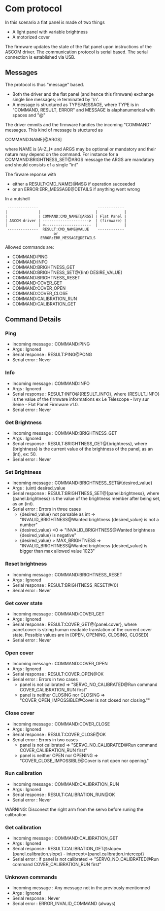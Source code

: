 # Com protocol

In this scenario a flat panel is made of two things
- A light panel with variable brightness
- A motorized cover

The firmware updates the state of the flat panel upon instructions of the ASCOM driver. The communication protocol is serial based. The serial connection is established via USB.  

## Messages 

The protocol is thus "message" based. 
- Both the driver and the flat panel (and hence this firmware) exchange single line messages; ie terminated by '\n'.
- A message is structured as TYPE:MESSAGE, where TYPE is in "COMMAND, RESULT, ERROR" and MESSAGE is alaphanumerical with spaces and "@"

The driver emmits and the firmware handles the incoming "COMMAND" messages. This kind of message is stuctured as 

COMMAND:NAME[@ARGS]

where NAME is [A-Z_]+ and ARGS may be optional or mandatory and their nature may depend on the command. For instance for a COMMAND:BRIGHTNESS_SET@ARGS message the ARGS are mandatory and should consists of a single "int"

The firware reponse with 
- either a RESULT:CMD_NAME}@MSG   if operation succeeded
- or an ERROR:ERR_MESSAGE@DETAILS if anything went wrong

In a nutshell

     --------------                           ------------
    |              |                         |            |
    |              | COMMAND:CMD_NAME[@ARGS] | Flat Panel |
    | ASCOM driver | --------------------->  | (firmware) |
    |              | <---------------------  |            |
     --------------  RESULT:CMD_NAME@VALUE    ------------
                          or
                    ERROR:ERR_MESSAGE@DETAILS

Allowed commands are:
- COMMAND:PING
- COMMAND:INFO
- COMMAND:BRIGHTNESS_GET
- COMMAND:BRIGHTNESS_SET@{(int) DESIRE_VALUE}
- COMMAND:BRIGHTNESS_RESET
- COMMAND:COVER_GET
- COMMAND:COVER_OPEN
- COMMAND:COVER_CLOSE
- COMMAND:CALIBRATION_RUN
- COMMAND:CALIBRATION_GET

## Command Details 

### Ping 

- Incoming message :  COMMAND:PING 
- Args             :  Ignored
- Serial response  :  RESULT:PING@PONG
- Serial error     :  Never 
  
### Info 

- Incoming message : COMMAND:INFO 
- Args             : Ignored
- Serial response  : RESULT:INFO@{RESULT_INFO}, where {RESULT_INFO} is the value of the firmware informations ex Le Télescope - Ivry sur Seine - Flat Panel Firmware v1.0.
- Serial error     : Never 

### Get Brightness

- Incoming message : COMMAND:BRIGHTNESS_GET 
- Args             : Ignored
- Serial response  : RESULT:BRIGHTNESS_GET@{brightness}, where {brightness} is the current value of the brightness of the panel, as an (int), ex: 50.
- Serial error     : Never

### Set Brightness

- Incoming message : COMMAND:BRIGHTNESS_SET@{desired_value}
- Args             : (uint) desired_value
- Serial response  : RESULT:BRIGHTNESS_SET@{panel.brightness}, where {panel.brightness} is the value of the  brightness member after being set, as an (int).
- Serial error     : Errors in three cases
  - {desired_value} not parsable as int => "INVALID_BRIGHTNESS@Wanted brightness {desired_value} is not a number"
  - {desired_value} <0                  => "INVALID_BRIGHTNESS@Wanted brightness {desired_value} is negative"
  - {desired_value} >  MAX_BRIGHTNESS   => "INVALID_BRIGHTNESS@Wanted brightness {desired_value} is bigger than max allowed value 1023"

### Reset brightness

- Incoming message : COMMAND:BRIGHTNESS_RESET
- Args             : Ignored
- Serial response  : RESULT:BRIGHTNESS_RESET@{0}
- Serial error     : Never

### Get cover state 

- Incoming message : COMMAND:COVER_GET
- Args             : Ignored
- Serial response  : RESULT:COVER_GET@{panel.cover}, where panel.cover is string human readable translation of the current cover state. Possible values are in [OPEN, OPENING, CLOSING, CLOSED]
- Serial error     : Never

### Open cover

- Incoming message : COMMAND:COVER_OPEN
- Args             : Ignored
- Serial response  : RESULT:COVER_OPEN@OK
- Serial error     : Errors in two cases
  - panel is not calibrated              => "SERVO_NO_CALIBRATED@Run command COVER_CALIBRATION_RUN first"
  - panel is neither CLOSING nor CLOSING => "COVER_OPEN_IMPOSSIBLE@Cover is not closed nor closing.""

### Close cover

- Incoming message : COMMAND:COVER_CLOSE
- Args             : Ignored
- Serial response  : RESULT:COVER_CLOSE@OK
- Serial error     : Errors in two cases
  - panel is not calibrated              => "SERVO_NO_CALIBRATED@Run command COVER_CALIBRATION_RUN first"
  - panel is neither OPEN nor OPENING    => "COVER_CLOSE_IMPOSSIBLE@Cover is not open nor opening."


### Run calibration

- Incoming message : COMMAND:CALIBRATION_RUN
- Args             : Ignored
- Serial response  : RESULT:CALIBRATION_RUN@OK
- Serial error     : Never

WARNING: Disconect the right arm from the servo before runing the calibration

### Get calibration

- Incoming message : COMMAND:CALIBRATION_GET
- Args             : Ignored
- Serial response  : RESULT:CALIBRATION_GET@slope={panel.calibration.slope} - intercept={panel.calibration.intercept}
- Serial error     : if panel is not calibrated => "SERVO_NO_CALIBRATED@Run command COVER_CALIBRATION_RUN first"

### Unknown commands

- Incoming message : Any message not in the previously mentionned
- Args             : Ignored
- Serial response  : Never
- Serial error     : ERROR_INVALID_COMMAND (always)
